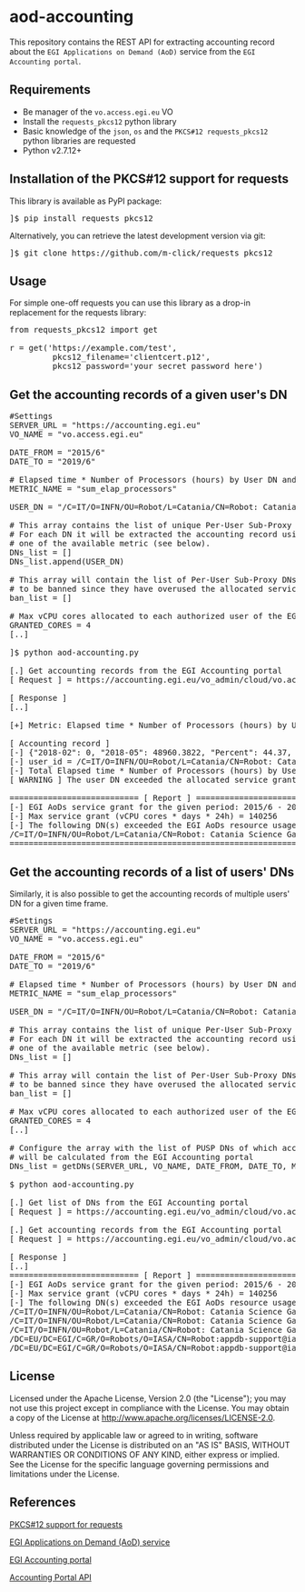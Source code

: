 # aod-accounting

This repository contains the REST API for extracting accounting record about the `EGI Applications on Demand (AoD)` service from the `EGI Accounting portal`.

## Requirements

* Be manager of the `vo.access.egi.eu` VO
* Install the `requests_pkcs12` python library
* Basic knowledge of the `json`, `os` and the `PKCS#12 requests_pkcs12` python libraries are requested
* Python v2.7.12+

## Installation of the PKCS#12 support for requests

This library is available as PyPI package:

<pre>
]$ pip install requests_pkcs12
</pre>

Alternatively, you can retrieve the latest development version via git:

<pre>
]$ git clone https://github.com/m-click/requests_pkcs12
</pre>


## Usage 

For simple one-off requests you can use this library as a drop-in replacement for the requests library:

<pre>
from requests_pkcs12 import get

r = get('https://example.com/test', 
         pkcs12_filename='clientcert.p12', 
         pkcs12_password='your_secret_password_here')
</pre>

## Get the accounting records of a given user's DN

<pre>
#Settings
SERVER_URL = "https://accounting.egi.eu"
VO_NAME = "vo.access.egi.eu"

DATE_FROM = "2015/6"
DATE_TO = "2019/6"

# Elapsed time * Number of Processors (hours) by User DN and Month
METRIC_NAME = "sum_elap_processors" 

USER_DN = "/C=IT/O=INFN/OU=Robot/L=Catania/CN=Robot: Catania Science Gateway - Roberto Barbera/CN=eToken:025166931789a0f57793a6092726c2ad89387a4cc167e7c63c5d85fc91021d18"

# This array contains the list of unique Per-User Sub-Proxy DNs.
# For each DN it will be extracted the accounting record using 
# one of the available metric (see below).
DNs_list = []
DNs_list.append(USER_DN)

# This array will contain the list of Per-User Sub-Proxy DNs 
# to be banned since they have overused the allocated service grant.
ban_list = []

# Max vCPU cores allocated to each authorized user of the EGI AoDs
GRANTED_CORES = 4
[..]

]$ python aod-accounting.py 

[.] Get accounting records from the EGI Accounting portal
[ Request ] = https://accounting.egi.eu/vo_admin/cloud/vo.access.egi.eu/sum_elap_processors/UserDN/DATE/2015/6/2019/6/JSON

[ Response ]
[..]

[+] Metric: Elapsed time * Number of Processors (hours) by User DN and Month 

[ Accounting record ]
[-] {"2018-02": 0, "2018-05": 48960.3822, "Percent": 44.37, "2017-05": 0, "2018-12": 71328.3711, "2018-07": 35711.0244, "2018-10": 35760.2244, "2018-11": 459075.7156, "2018-06": 34560.7622, "id": "/C=IT/O=INFN/OU=Robot/L=Catania/CN=Robot: Catania Science Gateway - Roberto Barbera/CN=eToken:025166931789a0f57793a6092726c2ad89387a4cc167e7c63c5d85fc91021d18@egi.eu", "2019-02": 64511.8978, "2019-03": 67058.0378, "2019-01": 71519.5444, "2019-06": 0, "2019-04": 5074.5222, "2019-05": 0, "2017-12": 32064.0667, "2017-11": 83360.2533, "2017-10": 74875.2114, "2016-10": 0, "2016-11": 0, "2016-12": 0, "2018-09": 34655.2556, "2018-08": 35616.3311, "2017-08": 0, "2017-09": 380.08, "2018-01": 22752.6994, "2017-01": 0, "2017-02": 0, "2017-03": 0, "2017-04": 0, "2018-04": 21311.72, "2017-06": 0.19, "2017-07": 0, "2016-04": 0, "Total": 1284353, "2018-03": 85776.2311, "2016-09": 0}
[-] user_id = /C=IT/O=INFN/OU=Robot/L=Catania/CN=Robot: Catania Science Gateway - Roberto Barbera/CN=eToken:025166931789a0f57793a6092726c2ad89387a4cc167e7c63c5d85fc91021d18
[-] Total Elapsed time * Number of Processors (hours) by User DN and Month = 1284353 hours
[ WARNING ] The user DN exceeded the allocated service grant!

=========================== [ Report ] ========================== 
[-] EGI AoDs service grant for the given period: 2015/6 - 2019/6 
[-] Max service grant (vCPU cores * days * 24h) = 140256
[-] The following DN(s) exceeded the EGI AoDs resource usage limit:
/C=IT/O=INFN/OU=Robot/L=Catania/CN=Robot: Catania Science Gateway - Roberto Barbera/CN=eToken:025166931789a0f57793a6092726c2ad89387a4cc167e7c63c5d85fc91021d18 [1284353] 
==================================================================
</pre>

## Get the accounting records of a list of users' DNs

Similarly, it is also possible to get the accounting records of multiple users' DN for a given time frame.

<pre>
#Settings
SERVER_URL = "https://accounting.egi.eu"
VO_NAME = "vo.access.egi.eu"

DATE_FROM = "2015/6"
DATE_TO = "2019/6"

# Elapsed time * Number of Processors (hours) by User DN and Month
METRIC_NAME = "sum_elap_processors" 

USER_DN = "/C=IT/O=INFN/OU=Robot/L=Catania/CN=Robot: Catania Science Gateway - Roberto Barbera/CN=eToken:025166931789a0f57793a6092726c2ad89387a4cc167e7c63c5d85fc91021d18"

# This array contains the list of unique Per-User Sub-Proxy DNs.
# For each DN it will be extracted the accounting record using 
# one of the available metric (see below).
DNs_list = []

# This array will contain the list of Per-User Sub-Proxy DNs 
# to be banned since they have overused the allocated service grant.
ban_list = []

# Max vCPU cores allocated to each authorized user of the EGI AoDs
GRANTED_CORES = 4
[..]

# Configure the array with the list of PUSP DNs of which accounting records 
# will be calculated from the EGI Accounting portal
DNs_list = getDNs(SERVER_URL, VO_NAME, DATE_FROM, DATE_TO, METRIC_NAME)

$ python aod-accounting.py 

[.] Get list of DNs from the EGI Accounting portal
[ Request ] = https://accounting.egi.eu/vo_admin/cloud/vo.access.egi.eu/sum_elap_processors/UserDN/DATE/2015/6/2019/6/JSON

[.] Get accounting records from the EGI Accounting portal
[ Request ] = https://accounting.egi.eu/vo_admin/cloud/vo.access.egi.eu/sum_elap_processors/UserDN/DATE/2015/6/2019/6/JSON

[ Response ]
[..]
=========================== [ Report ] ========================== 
[-] EGI AoDs service grant for the given period: 2015/6 - 2019/6 
[-] Max service grant (vCPU cores * days * 24h) = 140256
[-] The following DN(s) exceeded the EGI AoDs resource usage limit:
/C=IT/O=INFN/OU=Robot/L=Catania/CN=Robot: Catania Science Gateway - Roberto Barbera [1284353] 
/C=IT/O=INFN/OU=Robot/L=Catania/CN=Robot: Catania Science Gateway - Roberto Barbera/CN=eToken: [1284353] 
/C=IT/O=INFN/OU=Robot/L=Catania/CN=Robot: Catania Science Gateway - Roberto Barbera/CN=eToken:025166931789a0f57793a6092726c2ad89387a4cc167e7c63c5d85fc91021d18@egi.eu [1284353] 
/DC=EU/DC=EGI/C=GR/O=Robots/O=IASA/CN=Robot:appdb-support@iasa.gr [792308] 
/DC=EU/DC=EGI/C=GR/O=Robots/O=IASA/CN=Robot:appdb-support@iasa.gr/CN=eToken:529a87e5ce04cd5ddd7161734d02df0e2199a11452430803e714cb1309cc3907@egi.eu [792308] 
</pre>

## License
Licensed under the Apache License, Version 2.0 (the "License"); you may not use this project except in compliance with the License. You may obtain a copy of the License at http://www.apache.org/licenses/LICENSE-2.0.

Unless required by applicable law or agreed to in writing, software distributed under the License is distributed on an "AS IS" BASIS, WITHOUT WARRANTIES OR CONDITIONS OF ANY KIND, either express or implied. See the License for the specific language governing permissions and limitations under the License.



## References
[PKCS#12 support for requests](https://github.com/m-click/requests_pkcs12)

[EGI Applications on Demand (AoD) service](https://www.egi.eu/services/applications-on-demand/)

[EGI Accounting portal](https://www.accounting.egi.eu/)

[Accounting Portal API](https://wiki.egi.eu/wiki/Accounting_Portal_API)



